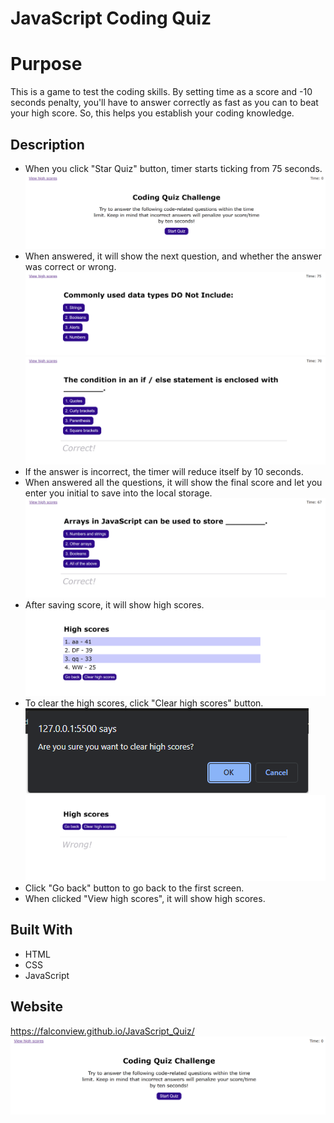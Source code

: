 # JavaScript Coding Quiz

# Purpose
This is a game to test the coding skills. By setting time as a score and -10 seconds penalty, you'll have to answer correctly as fast as you can to beat your high score. So, this helps you establish your coding knowledge.

## Description
* When you click "Star Quiz" button, timer starts ticking from 75 seconds.<br/>
    ![alt text](./Assets/Images/01_first-screen.png)
* When answered, it will show the next question, and whether the answer was correct or wrong.<br/>
    ![alt text](./Assets/Images/02_quiz-1.png)
    ![alt text](./Assets/Images/03_quiz-correct.png)
* If the answer is incorrect, the timer will reduce itself by 10 seconds.
* When answered all the questions, it will show the final score and let you enter you initial to save into the local storage.<br/>
    ![alt text](./Assets/Images/03_quiz-wrong.png)
* After saving score, it will show high scores.<br/>
    ![alt text](./Assets/Images/05_high-scores.png)
* To clear the high scores, click "Clear high scores" button.<br/>
    ![alt text](./Assets/Images/06_clear-high-scores-1.png)
    ![alt text](./Assets/Images/06_clear-high-scores-2.png)
* Click "Go back" button to go back to the first screen.
* When clicked "View high scores", it will show high scores.

## Built With
* HTML
* CSS
* JavaScript

## Website
https://falconview.github.io/JavaScript_Quiz/
![alt text](./Assets/Images/01_first-screen.png)

